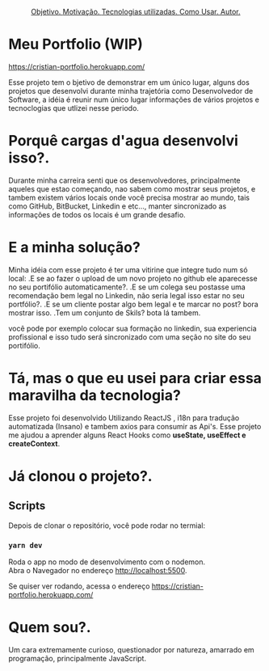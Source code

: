 <p align="center">
 <a href="#objective">Objetivo. </a>
 <a href="#why">Motivação. </a>
 <a href="#solutions">Tecnologias utilizadas. </a>
 <a href="#howto">Como Usar. </a>
 <a href="#about">Autor. </a>
</p>

<h1 id="objective">Meu Portfolio (WIP)</h1>

https://cristian-portfolio.herokuapp.com/

Esse projeto tem o bjetivo de demonstrar em um único lugar, alguns dos projetos que desenvolvi durante minha trajetória como Desenvolvedor de Software, a idéia é reunir num único lugar informações de vários projetos e tecnoclogias que utlizei nesse periodo.  

<h1 id="why">Porquê cargas d'agua desenvolvi isso?.</h1>
Durante minha carreira senti que os desenvolvedores, principalmente aqueles que estao começando, nao sabem como mostrar seus projetos, e tambem existem vários locais onde você precisa mostrar ao mundo, tais como GitHub, BitBucket, Linkedin e etc..., manter sincronizado as informações de todos os locais é um grande desafio.


<h1 id="why">E a minha solução?</h1>
Minha idéia com esse projeto é ter uma vitirine que integre tudo num só local:
    .E se ao fazer o upload de um novo projeto no github ele aparecesse no seu portifólio automaticamente?.
    .E se um colega seu postasse uma recomendação bem legal no Linkedin, não seria legal isso estar no seu portfólio?.
    .E se um cliente postar algo bem legal e te marcar no post? bora mostrar isso.
    .Tem um conjunto de Skils? bota lá tambem. 

você pode por exemplo colocar sua formação no linkedin, sua experiencia profissional e isso tudo será sincronizado com uma seção no site do seu portifólio.


<h1 id="solutions"> Tá, mas o que eu usei para criar essa maravilha da tecnologia?</h1>
Esse projeto foi desenvolvido Utilizando ReactJS , i18n para tradução automatizada (Insano) e tambem axios para consumir as Api's.
Esse projeto me ajudou a aprender alguns React Hooks como <b>useState, useEffect e createContext</b>.


<h1 id="howto"> Já clonou o projeto?.</h1>

## Scripts

Depois de clonar o repositório, você pode rodar no termial:

### `yarn dev`

Roda o app no modo de desenvolvimento com o nodemon.\
Abra o Navegador no endereço [http://localhost:5500](http://localhost:5500).

Se quiser ver rodando, acessa o endereço https://cristian-portfolio.herokuapp.com/


<h1 id="about"> Quem sou?.</h1>

Um cara extremamente curioso, questionador por natureza, amarrado em programação, principalmente JavaScript.
